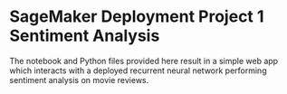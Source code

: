 # SageMaker Deployment Project 1 Sentiment Analysis

The notebook and Python files provided here result in a simple web app which interacts with a deployed recurrent neural network performing sentiment analysis on movie reviews.
